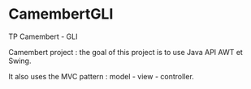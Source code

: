 CamembertGLI
============

TP Camembert - GLI

Camembert project : the goal of this project is to use Java API AWT et Swing.

It also uses the MVC pattern : model - view - controller.
